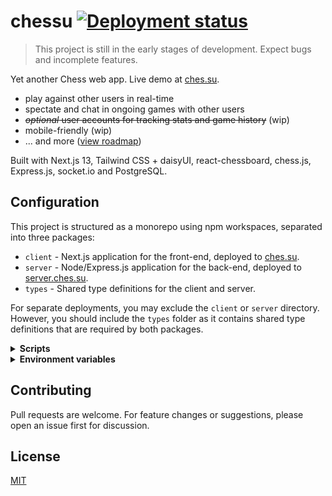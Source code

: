 # chessu [![Deployment status](https://img.shields.io/github/deployments/nizewn/chessu/Production?label=deployment)](https://ches.su)

> This project is still in the early stages of development. Expect bugs and incomplete features.

Yet another Chess web app. Live demo at [ches.su](https://ches.su).

- play against other users in real-time
- spectate and chat in ongoing games with other users
- ~~_optional_ user accounts for tracking stats and game history~~ (wip)
- mobile-friendly (wip)
- ... and more ([view roadmap](https://github.com/users/nizewn/projects/2))

Built with Next.js 13, Tailwind CSS + daisyUI, react-chessboard, chess.js, Express.js, socket.io and PostgreSQL.

## Configuration

This project is structured as a monorepo using npm workspaces, separated into three packages:

- `client` - Next.js application for the front-end, deployed to [ches.su](https://ches.su).
- `server` - Node/Express.js application for the back-end, deployed to [server.ches.su](https://server.ches.su).
- `types` - Shared type definitions for the client and server.

For separate deployments, you may exclude the `client` or `server` directory. However, you should include the `types` folder as it contains shared type definitions that are required by both packages.

<details><summary><b>Scripts</b></summary><p>

```sh
# install all dependencies, including eslint and prettier for development
npm install

# concurrently run frontend and backend development servers
npm run dev # -w client/server to run only one
```

```sh
# for separate production deployments
npm install -w client
npm install -w server

npm run build -w client
npm run build -w server

npm start -w client
npm start -w server
```

</p></details>

<details><summary><b>Environment variables</b></summary><p>

You may also create a `.env` file in each package directory to set their environment variables.

client:

```env
NEXT_PUBLIC_API_URL=http://localhost:3001 # replace with backend URL
```

server:

```env
CORS_ORIGIN=http://localhost:3000 # replace with frontend URL
PORT=3001
SESSION_SECRET=randomstring # replace for security

# PostgreSQL connection info (required)
PGHOST=db.example.com
PGUSER=exampleuser
PGPASSWORD=examplepassword
PGDATABASE=chessu
```

</p></details>

## Contributing

Pull requests are welcome. For feature changes or suggestions, please open an issue first for discussion.

## License

[MIT](https://github.com/nizewn/chessu/blob/main/LICENSE)
